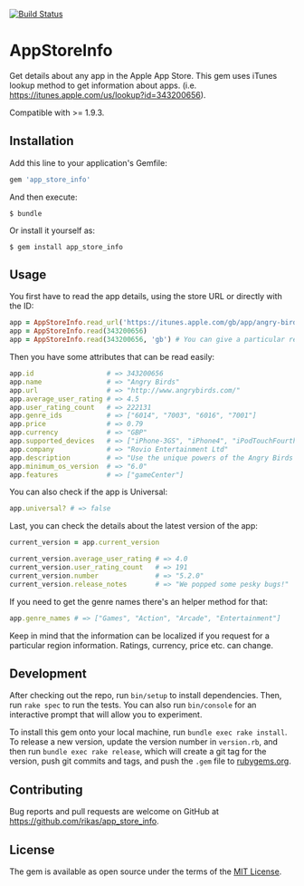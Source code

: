 [![Build Status](https://travis-ci.org/rikas/app_store_info.svg)](https://travis-ci.org/rikas/app_store_info)

# AppStoreInfo

Get details about any app in the Apple App Store. This gem uses iTunes lookup method to get information about apps. (i.e. https://itunes.apple.com/us/lookup?id=343200656).

Compatible with >= 1.9.3.

## Installation

Add this line to your application's Gemfile:

```ruby
gem 'app_store_info'
```

And then execute:

    $ bundle

Or install it yourself as:

    $ gem install app_store_info

## Usage

You first have to read the app details, using the store URL or directly with the ID:

```ruby
app = AppStoreInfo.read_url('https://itunes.apple.com/gb/app/angry-birds/id343200656?mt=8')
app = AppStoreInfo.read(343200656)
app = AppStoreInfo.read(343200656, 'gb') # You can give a particular region or it will use 'us'
```

Then you have some attributes that can be read easily:

```ruby
app.id                  # => 343200656
app.name                # => "Angry Birds"
app.url                 # => "http://www.angrybirds.com/"
app.average_user_rating # => 4.5
app.user_rating_count   # => 222131
app.genre_ids           # => ["6014", "7003", "6016", "7001"]
app.price               # => 0.79
app.currency            # => "GBP"
app.supported_devices   # => ["iPhone-3GS", "iPhone4", "iPodTouchFourthGen", ...]
app.company             # => "Rovio Entertainment Ltd"
app.description         # => "Use the unique powers of the Angry Birds to destroy ...
app.minimum_os_version  # => "6.0"
app.features            # => ["gameCenter"]
```

You can also check if the app is Universal:

```ruby
app.universal? # => false
```

Last, you can check the details about the latest version of the app:
```ruby
current_version = app.current_version

current_version.average_user_rating # => 4.0
current_version.user_rating_count   # => 191
current_version.number              # => "5.2.0"
current_version.release_notes       # => "We popped some pesky bugs!"
```

If you need to get the genre names there's an helper method for that:
```ruby
app.genre_names # => ["Games", "Action", "Arcade", "Entertainment"]
```

Keep in mind that the information can be localized if you request for a particular region
information. Ratings, currency, price etc. can change.


## Development

After checking out the repo, run `bin/setup` to install dependencies. Then, run `rake spec` to run the tests. You can also run `bin/console` for an interactive prompt that will allow you to experiment.

To install this gem onto your local machine, run `bundle exec rake install`. To release a new version, update the version number in `version.rb`, and then run `bundle exec rake release`, which will create a git tag for the version, push git commits and tags, and push the `.gem` file to [rubygems.org](https://rubygems.org).

## Contributing

Bug reports and pull requests are welcome on GitHub at https://github.com/rikas/app_store_info.


## License

The gem is available as open source under the terms of the [MIT License](http://opensource.org/licenses/MIT).
